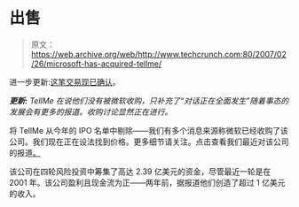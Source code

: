 # 出售 

> 原文：<https://web.archive.org/web/http://www.techcrunch.com:80/2007/02/26/microsoft-has-acquired-tellme/>

进一步更新:[这笔交易现已确认](https://web.archive.org/web/20221006133019/http://www.beta.techcrunch.com/2007/03/14/microsoft-acquires-tellme/)。

***更新:*** *TellMe 在说他们没有被微软收购，只补充了“对话正在全面发生”随着事态的发展会有更多的报道。收购讨论显然正在进行。*

 [](https://web.archive.org/web/20221006133019/http://www.tellme.com/) 将 TellMe 从今年的 IPO 名单中剔除——我们有多个消息来源称微软已经收购了该公司。我们现在正在设法找到价格。更多细节请关注。点击查看我们最近对该公司的报道[。](https://web.archive.org/web/20221006133019/http://www.beta.techcrunch.com/2007/01/23/tellme-mobile-launches/)

该公司在四轮风险投资中筹集了高达 2.39 亿美元的资金，尽管最近一轮是在 2001 年。该公司盈利且现金流为正——两年前，据报道他们创造了超过 1 亿美元的收入。
